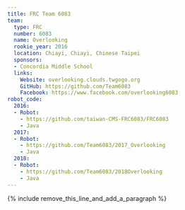 ```yaml
---
title: FRC Team 6083
team:
  type: FRC
  number: 6083
  name: Overlooking
  rookie_year: 2016
  location: Chiayi, Chiayi, Chinese Taipei
  sponsors:
  - Concordia Middle School
  links:
    Website: overlooking.clouds.twgogo.org
    GitHub: https://github.com/Team6083
    Facebook: https://www.facebook.com/overlooking6083
robot_code:
  2016:
  - Robot:
    - https://github.com/taiwan-CMS-FRC6083/FRC6083
    - Java
  2017:
  - Robot:
    - https://github.com/Team6083/2017_Overlooking
    - Java
  2018:
  - Robot:
    - https://github.com/Team6083/2018Overlooking
    - Java
---
```


{% include remove_this_line_and_add_a_paragraph %}